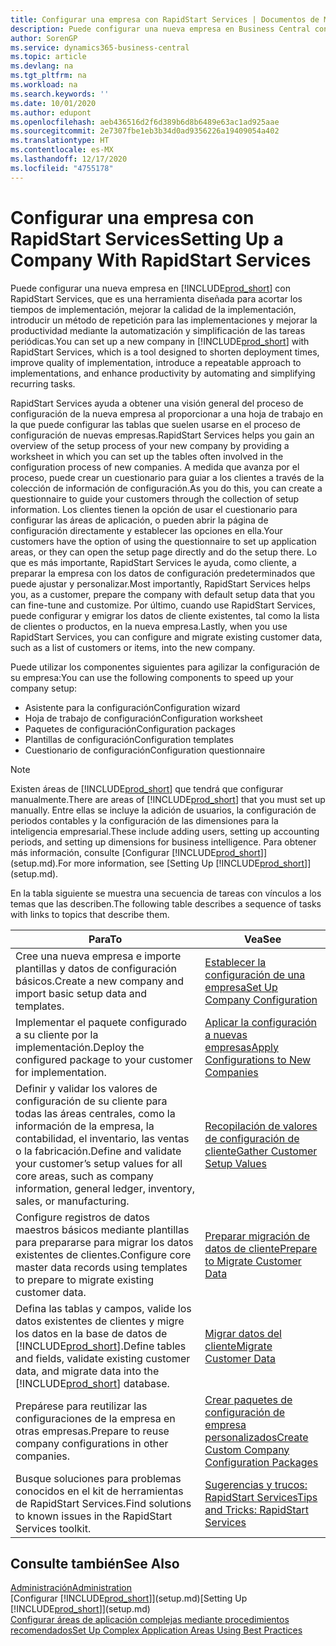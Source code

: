 ```yaml
---
title: Configurar una empresa con RapidStart Services | Documentos de Microsoft
description: Puede configurar una nueva empresa en Business Central con RapidStart Services, que es una herramienta diseñada para acortar los tiempos de implementación, mejorar la calidad de la implementación, introducir un método de repetición para las implementaciones y mejorar la productividad mediante la automatización y simplificación de las tareas periódicas.
author: SorenGP
ms.service: dynamics365-business-central
ms.topic: article
ms.devlang: na
ms.tgt_pltfrm: na
ms.workload: na
ms.search.keywords: ''
ms.date: 10/01/2020
ms.author: edupont
ms.openlocfilehash: aeb436516d2f6d389b6d8b6489e63ac1ad925aae
ms.sourcegitcommit: 2e7307fbe1eb3b34d0ad9356226a19409054a402
ms.translationtype: HT
ms.contentlocale: es-MX
ms.lasthandoff: 12/17/2020
ms.locfileid: "4755178"
---
```

# <a name="setting-up-a-company-with-rapidstart-services"></a><span data-ttu-id="b0868-103">Configurar una empresa con RapidStart Services</span><span class="sxs-lookup"><span data-stu-id="b0868-103">Setting Up a Company With RapidStart Services</span></span>
<span data-ttu-id="b0868-104">Puede configurar una nueva empresa en [!INCLUDE[prod_short](includes/prod_short.md)] con RapidStart Services, que es una herramienta diseñada para acortar los tiempos de implementación, mejorar la calidad de la implementación, introducir un método de repetición para las implementaciones y mejorar la productividad mediante la automatización y simplificación de las tareas periódicas.</span><span class="sxs-lookup"><span data-stu-id="b0868-104">You can set up a new company in [!INCLUDE[prod_short](includes/prod_short.md)] with RapidStart Services, which is a tool designed to shorten deployment times, improve quality of implementation, introduce a repeatable approach to implementations, and enhance productivity by automating and simplifying recurring tasks.</span></span>  

<span data-ttu-id="b0868-105">RapidStart Services ayuda a obtener una visión general del proceso de configuración de la nueva empresa al proporcionar a una hoja de trabajo en la que puede configurar las tablas que suelen usarse en el proceso de configuración de nuevas empresas.</span><span class="sxs-lookup"><span data-stu-id="b0868-105">RapidStart Services helps you gain an overview of the setup process of your new company by providing a worksheet in which you can set up the tables often involved in the configuration process of new companies.</span></span> <span data-ttu-id="b0868-106">A medida que avanza por el proceso, puede crear un cuestionario para guiar a los clientes a través de la colección de información de configuración.</span><span class="sxs-lookup"><span data-stu-id="b0868-106">As you do this, you can create a questionnaire to guide your customers through the collection of setup information.</span></span> <span data-ttu-id="b0868-107">Los clientes tienen la opción de usar el cuestionario para configurar las áreas de aplicación, o pueden abrir la página de configuración directamente y establecer las opciones en ella.</span><span class="sxs-lookup"><span data-stu-id="b0868-107">Your customers have the option of using the questionnaire to set up application areas, or they can open the setup page directly and do the setup there.</span></span> <span data-ttu-id="b0868-108">Lo que es más importante, RapidStart Services le ayuda, como cliente, a preparar la empresa con los datos de configuración predeterminados que puede ajustar y personalizar.</span><span class="sxs-lookup"><span data-stu-id="b0868-108">Most importantly, RapidStart Services helps you, as a customer, prepare the company with default setup data that you can fine-tune and customize.</span></span> <span data-ttu-id="b0868-109">Por último, cuando use RapidStart Services, puede configurar y emigrar los datos de cliente existentes, tal como la lista de clientes o productos, en la nueva empresa.</span><span class="sxs-lookup"><span data-stu-id="b0868-109">Lastly, when you use RapidStart Services, you can configure and migrate existing customer data, such as a list of customers or items, into the new company.</span></span>

<span data-ttu-id="b0868-110">Puede utilizar los componentes siguientes para agilizar la configuración de su empresa:</span><span class="sxs-lookup"><span data-stu-id="b0868-110">You can use the following components to speed up your company setup:</span></span>  

-   <span data-ttu-id="b0868-111">Asistente para la configuración</span><span class="sxs-lookup"><span data-stu-id="b0868-111">Configuration wizard</span></span>  
-   <span data-ttu-id="b0868-112">Hoja de trabajo de configuración</span><span class="sxs-lookup"><span data-stu-id="b0868-112">Configuration worksheet</span></span>  
-   <span data-ttu-id="b0868-113">Paquetes de configuración</span><span class="sxs-lookup"><span data-stu-id="b0868-113">Configuration packages</span></span>  
-   <span data-ttu-id="b0868-114">Plantillas de configuración</span><span class="sxs-lookup"><span data-stu-id="b0868-114">Configuration templates</span></span>  
-   <span data-ttu-id="b0868-115">Cuestionario de configuración</span><span class="sxs-lookup"><span data-stu-id="b0868-115">Configuration questionnaire</span></span>  

> [!Note]  
>  <span data-ttu-id="b0868-116">Existen áreas de [!INCLUDE[prod_short](includes/prod_short.md)] que tendrá que configurar manualmente.</span><span class="sxs-lookup"><span data-stu-id="b0868-116">There are areas of [!INCLUDE[prod_short](includes/prod_short.md)] that you must set up manually.</span></span> <span data-ttu-id="b0868-117">Entre ellas se incluye la adición de usuarios, la configuración de periodos contables y la configuración de las dimensiones para la inteligencia empresarial.</span><span class="sxs-lookup"><span data-stu-id="b0868-117">These include adding users, setting up accounting periods, and setting up dimensions for business intelligence.</span></span> <span data-ttu-id="b0868-118">Para obtener más información, consulte [Configurar [!INCLUDE[prod_short](includes/prod_short.md)]](setup.md).</span><span class="sxs-lookup"><span data-stu-id="b0868-118">For more information, see [Setting Up [!INCLUDE[prod_short](includes/prod_short.md)]](setup.md).</span></span>

 <span data-ttu-id="b0868-119">En la tabla siguiente se muestra una secuencia de tareas con vínculos a los temas que las describen.</span><span class="sxs-lookup"><span data-stu-id="b0868-119">The following table describes a sequence of tasks with links to topics that describe them.</span></span>

|<span data-ttu-id="b0868-120">**Para**</span><span class="sxs-lookup"><span data-stu-id="b0868-120">**To**</span></span>|<span data-ttu-id="b0868-121">**Vea**</span><span class="sxs-lookup"><span data-stu-id="b0868-121">**See**</span></span>|  
|------------|-------------|  
|<span data-ttu-id="b0868-122">Cree una nueva empresa e importe plantillas y datos de configuración básicos.</span><span class="sxs-lookup"><span data-stu-id="b0868-122">Create a new company and import basic setup data and templates.</span></span>|[<span data-ttu-id="b0868-123">Establecer la configuración de una empresa</span><span class="sxs-lookup"><span data-stu-id="b0868-123">Set Up Company Configuration</span></span>](admin-set-up-company-configuration.md)|  
|<span data-ttu-id="b0868-124">Implementar el paquete configurado a su cliente por la implementación.</span><span class="sxs-lookup"><span data-stu-id="b0868-124">Deploy the configured package to your customer for implementation.</span></span>|[<span data-ttu-id="b0868-125">Aplicar la configuración a nuevas empresas</span><span class="sxs-lookup"><span data-stu-id="b0868-125">Apply Configurations to New Companies</span></span>](admin-apply-configuration-to-new-companies.md)|
|<span data-ttu-id="b0868-126">Definir y validar los valores de configuración de su cliente para todas las áreas centrales, como la información de la empresa, la contabilidad, el inventario, las ventas o la fabricación.</span><span class="sxs-lookup"><span data-stu-id="b0868-126">Define and validate your customer’s setup values for all core areas, such as company information, general ledger, inventory, sales, or manufacturing.</span></span>|[<span data-ttu-id="b0868-127">Recopilación de valores de configuración de cliente</span><span class="sxs-lookup"><span data-stu-id="b0868-127">Gather Customer Setup Values</span></span>](admin-gather-customer-setup-values.md)|  
|<span data-ttu-id="b0868-128">Configure registros de datos maestros básicos mediante plantillas para prepararse para migrar los datos existentes de clientes.</span><span class="sxs-lookup"><span data-stu-id="b0868-128">Configure core master data records using templates to prepare to migrate existing customer data.</span></span>|[<span data-ttu-id="b0868-129">Preparar migración de datos de cliente</span><span class="sxs-lookup"><span data-stu-id="b0868-129">Prepare to Migrate Customer Data</span></span>](admin-use-templates-to-prepare-customer-data-for-migration.md)|  
|<span data-ttu-id="b0868-130">Defina las tablas y campos, valide los datos existentes de clientes y migre los datos en la base de datos de [!INCLUDE[prod_short](includes/prod_short.md)].</span><span class="sxs-lookup"><span data-stu-id="b0868-130">Define tables and fields, validate existing customer data, and migrate data into the [!INCLUDE[prod_short](includes/prod_short.md)] database.</span></span>|[<span data-ttu-id="b0868-131">Migrar datos del cliente</span><span class="sxs-lookup"><span data-stu-id="b0868-131">Migrate Customer Data</span></span>](admin-migrate-customer-data.md)|
|<span data-ttu-id="b0868-132">Prepárese para reutilizar las configuraciones de la empresa en otras empresas.</span><span class="sxs-lookup"><span data-stu-id="b0868-132">Prepare to reuse company configurations in other companies.</span></span>|[<span data-ttu-id="b0868-133">Crear paquetes de configuración de empresa personalizados</span><span class="sxs-lookup"><span data-stu-id="b0868-133">Create Custom Company Configuration Packages</span></span>](admin-how-to-create-custom-company-configuration-packages.md)|
|<span data-ttu-id="b0868-134">Busque soluciones para problemas conocidos en el kit de herramientas de RapidStart Services.</span><span class="sxs-lookup"><span data-stu-id="b0868-134">Find solutions to known issues in the RapidStart Services toolkit.</span></span>|[<span data-ttu-id="b0868-135">Sugerencias y trucos: RapidStart Services</span><span class="sxs-lookup"><span data-stu-id="b0868-135">Tips and Tricks: RapidStart Services</span></span>](admin-tips-and-tricks-rapidstart-services.md)|  

## <a name="see-also"></a><span data-ttu-id="b0868-136">Consulte también</span><span class="sxs-lookup"><span data-stu-id="b0868-136">See Also</span></span>  
[<span data-ttu-id="b0868-137">Administración</span><span class="sxs-lookup"><span data-stu-id="b0868-137">Administration</span></span>](admin-setup-and-administration.md)  
<span data-ttu-id="b0868-138">[Configurar [!INCLUDE[prod_short](includes/prod_short.md)]](setup.md)</span><span class="sxs-lookup"><span data-stu-id="b0868-138">[Setting Up [!INCLUDE[prod_short](includes/prod_short.md)]](setup.md)</span></span>  
[<span data-ttu-id="b0868-139">Configurar áreas de aplicación complejas mediante procedimientos recomendados</span><span class="sxs-lookup"><span data-stu-id="b0868-139">Set Up Complex Application Areas Using Best Practices</span></span>](set-up-complex-application-areas-using-best-practices.md)   
